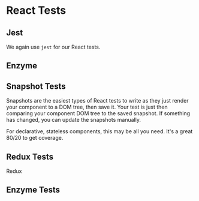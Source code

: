 
# React Tests

## Jest

We again use `jest` for our React tests.

## Enzyme



## Snapshot Tests

Snapshots are the easiest types of React tests to write as they just
render your component to a DOM tree, then save it. Your test is just then
comparing your component DOM tree to the saved snapshot. If something
has changed, you can update the snapshots manually.

For declarative, stateless components, this may be all you need.
It's a great 80/20 to get coverage.

## Redux Tests

Redux 

## Enzyme Tests
